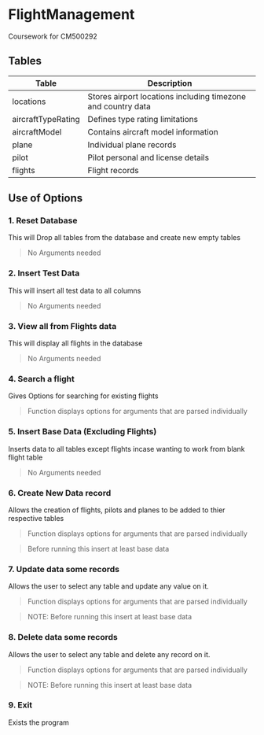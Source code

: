 # FlightManagement
Coursework for CM500292

## Tables

| Table              | Description                           |
|--------------------|---------------------------------------|
| locations          | Stores airport locations including timezone and country data     |
| aircraftTypeRating | Defines type rating limitations       |
| aircraftModel      | Contains aircraft model information   |
| plane              | Individual plane records              |
| pilot              | Pilot personal and license details    |
| flights            | Flight records                        |


## Use of Options

### 1. Reset Database

This will Drop all tables from the database and create new empty tables

> No Arguments needed

### 2. Insert Test Data

This will insert all test data to all columns

> No Arguments needed

### 3. View all from Flights data

This will display all flights in the database

> No Arguments needed

### 4. Search a flight

Gives Options for searching for existing flights

> Function displays options for arguments that are parsed individually

### 5. Insert Base Data (Excluding Flights)

Inserts data to all tables except flights incase wanting to work from blank flight table

> No Arguments needed

### 6. Create New Data record 

Allows the creation of flights, pilots and planes to be added to thier respective tables

> Function displays options for arguments that are parsed individually

> Before running this insert at least base data

### 7. Update data some records

Allows the user to select any table and update any value on it.

> Function displays options for arguments that are parsed individually

> NOTE: Before running this insert at least base data

### 8. Delete data some records

Allows the user to select any table and delete any record on it.

>Function displays options for arguments that are parsed individually

> NOTE: Before running this insert at least base data

### 9. Exit

Exists the program